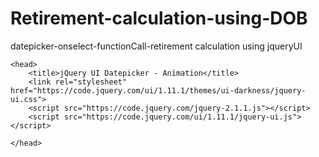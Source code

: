 # Retirement-calculation-using-DOB
datepicker-onselect-functionCall-retirement calculation using jqueryUI

<html>

    <head>
        <title>jQuery UI Datepicker - Animation</title>
        <link rel="stylesheet" href="https://code.jquery.com/ui/1.11.1/themes/ui-darkness/jquery-ui.css">
        <script src="https://code.jquery.com/jquery-2.1.1.js"></script>
        <script src="https://code.jquery.com/ui/1.11.1/jquery-ui.js"></script>
       
    </head>
    
<script>

$( function doDates() {

        $("#dob").datepicker({yearRange: "1900:+nn",
        dateFormat: "dd-mm-yy",
        maxDate:'now',
        changeMonth: true,
        constrainInput: true,
         changeYear: true,
        onSelect: function (dateStr) {
        var startDob = $("#dob").datepicker("getDate");
        var retDate = new Date(startDob.getFullYear() + 60, startDob.getMonth(), startDob.getDate()-1);
        var dat = new Date(retDate);
        retire= (dat.getDate() + '-' +  (dat.getMonth() + 1)+ '-' +  dat.getFullYear());
        $("#dor").val(retire)
        }

    });
        } );
    </script>
